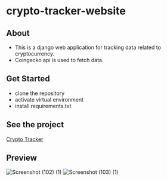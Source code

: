 # crypto-tracker-website

## About
 - This is a django web application for tracking data related to cryptocurrency.
 -  Coingecko api is used to fetch data.

## Get Started
- clone the repository
- activate virtual environment 
- install requirements.txt

## See the project
[Crypto Tracker](https://crypto-api-django.herokuapp.com/)

## Preview
![Screenshot (102) (1)](https://user-images.githubusercontent.com/90236635/172457011-9ede38f3-3224-4f70-9aee-02739bf32177.png)
![Screenshot (103) (1)](https://user-images.githubusercontent.com/90236635/172456822-f18e1e48-9ab0-4cc7-b251-40d0b8e29022.png)




